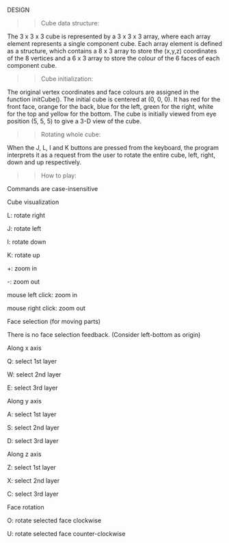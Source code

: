 DESIGN

>> Cube data structure: 

The 3 x 3 x 3 cube is represented by a 3 x 3 x 3 array, where each array element represents a single component cube. Each array element is defined as a structure, which contains a 8 x 3 array to store the (x,y,z) coordinates of the 8 vertices and a 6 x 3 array to store the colour of the 6 faces of each component cube.

>> Cube initialization:

The original vertex coordinates and face colours are assigned in the function initCube(). The initial cube is centered at (0, 0, 0). It has red for the front face, orange for the back, blue for the left, green for the right, white for the top and yellow for the bottom. The cube is initially viewed from eye position (5, 5, 5) to give a 3-D view of the cube.

>> Rotating whole cube:

When the J, L, I and K buttons are pressed from the keyboard, the program interprets it as a request from the user to rotate the entire cube, left, right, down and up respectively. 

>> How to play:

Commands are case-insensitive

Cube visualization

L: rotate right

J: rotate left

I: rotate down

K: rotate up

+: zoom in

-: zoom out

mouse left click: zoom in

mouse right click: zoom out

Face selection (for moving parts)

There is no face selection feedback. (Consider left-bottom as origin)

Along x axis

Q: select 1st layer

W: select 2nd layer

E: select 3rd layer

Along y axis

A: select 1st layer

S: select 2nd layer

D: select 3rd layer

Along z axis

Z: select 1st layer

X: select 2nd layer

C: select 3rd layer

Face rotation

O: rotate selected face clockwise

U: rotate selected face counter-clockwise
